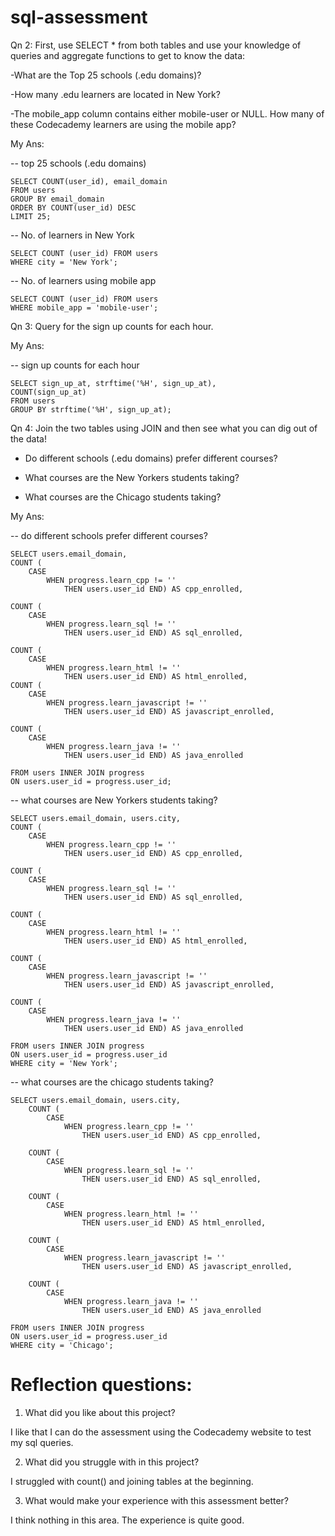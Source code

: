 # sql-assessment

Qn 2: First, use SELECT * from both tables and use your knowledge of queries and aggregate functions to get to know the data:

-What are the Top 25 schools (.edu domains)?

-How many .edu learners are located in New York?

-The mobile_app column contains either mobile-user or NULL. How many of these Codecademy learners are using the mobile app?

My Ans:

-- top 25 schools (.edu domains)

    SELECT COUNT(user_id), email_domain 
    FROM users
    GROUP BY email_domain
    ORDER BY COUNT(user_id) DESC
    LIMIT 25;

-- No. of learners in New York

    SELECT COUNT (user_id) FROM users
    WHERE city = 'New York';

-- No. of learners using mobile app

    SELECT COUNT (user_id) FROM users
    WHERE mobile_app = 'mobile-user';

Qn 3: Query for the sign up counts for each hour.

My Ans:

-- sign up counts for each hour

    SELECT sign_up_at, strftime('%H', sign_up_at), 
    COUNT(sign_up_at)
    FROM users
    GROUP BY strftime('%H', sign_up_at);

Qn 4: Join the two tables using JOIN and then see what you can dig out of the data!

- Do different schools (.edu domains) prefer different courses?

- What courses are the New Yorkers students taking?

- What courses are the Chicago students taking?

My Ans:

-- do different schools prefer different courses?

    SELECT users.email_domain, 
    COUNT (
        CASE
            WHEN progress.learn_cpp != ''
                THEN users.user_id END) AS cpp_enrolled,

    COUNT (
        CASE 
            WHEN progress.learn_sql != ''
                THEN users.user_id END) AS sql_enrolled,

    COUNT (
        CASE 
            WHEN progress.learn_html != ''
                THEN users.user_id END) AS html_enrolled,
    COUNT (
        CASE 
            WHEN progress.learn_javascript != ''
                THEN users.user_id END) AS javascript_enrolled,

    COUNT (
        CASE 
            WHEN progress.learn_java != ''
                THEN users.user_id END) AS java_enrolled

    FROM users INNER JOIN progress 
    ON users.user_id = progress.user_id;


-- what courses are New Yorkers students taking?

    SELECT users.email_domain, users.city,
    COUNT (
        CASE
            WHEN progress.learn_cpp != ''
                THEN users.user_id END) AS cpp_enrolled,

    COUNT (
        CASE
            WHEN progress.learn_sql != ''
                THEN users.user_id END) AS sql_enrolled,

    COUNT (
        CASE
            WHEN progress.learn_html != ''
                THEN users.user_id END) AS html_enrolled,

    COUNT (
        CASE 
            WHEN progress.learn_javascript != ''
                THEN users.user_id END) AS javascript_enrolled,

    COUNT (
        CASE
            WHEN progress.learn_java != ''
                THEN users.user_id END) AS java_enrolled

    FROM users INNER JOIN progress 
    ON users.user_id = progress.user_id
    WHERE city = 'New York';

-- what courses are the chicago students taking?

    SELECT users.email_domain, users.city,
        COUNT (
            CASE
                WHEN progress.learn_cpp != ''
                    THEN users.user_id END) AS cpp_enrolled,

        COUNT (
            CASE
                WHEN progress.learn_sql != ''
                    THEN users.user_id END) AS sql_enrolled,

        COUNT (
            CASE
                WHEN progress.learn_html != ''
                    THEN users.user_id END) AS html_enrolled,

        COUNT (
            CASE
                WHEN progress.learn_javascript != ''
                    THEN users.user_id END) AS javascript_enrolled,

        COUNT (
            CASE
                WHEN progress.learn_java != ''
                    THEN users.user_id END) AS java_enrolled

    FROM users INNER JOIN progress 
    ON users.user_id = progress.user_id
    WHERE city = 'Chicago';


# Reflection questions:

1. What did you like about this project?

I like that I can do the assessment using the Codecademy website to test my sql queries.

2. What did you struggle with in this project?

I struggled with count() and joining tables at the beginning. 

3. What would make your experience with this assessment better?

I think nothing in this area. The experience is quite good.
